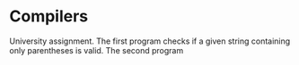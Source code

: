 # Compilers
University assignment.
The first program checks if a given string containing only parentheses is valid.
The second program 
